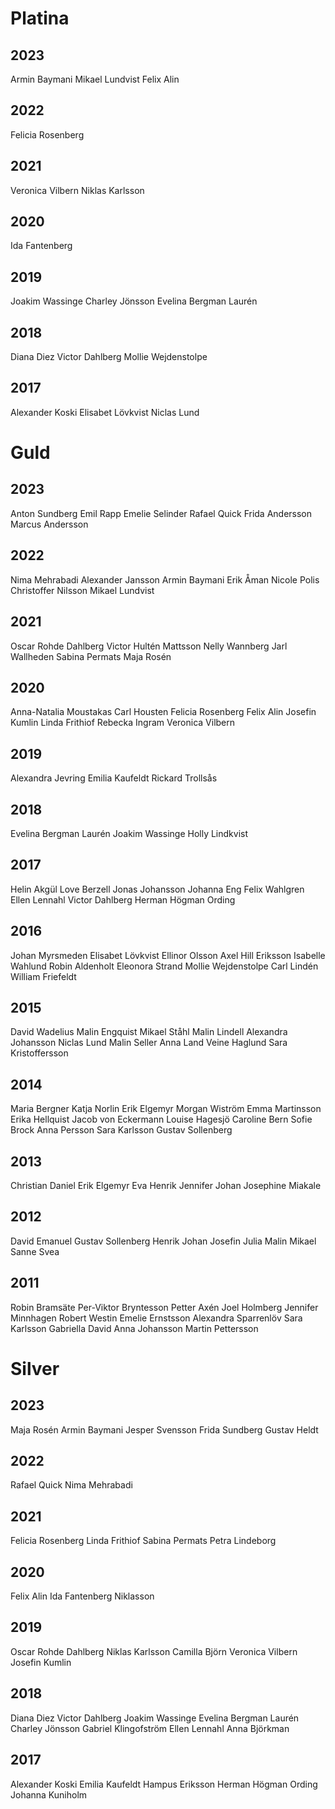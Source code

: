# Platina

## 2023
Armin Baymani
Mikael Lundvist
Felix Alin

## 2022

Felicia Rosenberg

## 2021

Veronica Vilbern
Niklas Karlsson

## 2020

Ida Fantenberg

## 2019

Joakim Wassinge
Charley Jönsson
Evelina Bergman Laurén

## 2018

Diana Diez
Victor Dahlberg
Mollie Wejdenstolpe

## 2017

Alexander Koski
Elisabet Lövkvist
Niclas Lund

# Guld

## 2023
Anton Sundberg
Emil Rapp
Emelie Selinder
Rafael Quick
Frida Andersson
Marcus Andersson

## 2022

Nima Mehrabadi
Alexander Jansson
Armin Baymani
Erik Åman
Nicole Polis
Christoffer Nilsson
Mikael Lundvist

## 2021

Oscar Rohde Dahlberg
Victor Hultén Mattsson
Nelly Wannberg
Jarl Wallheden
Sabina Permats
Maja Rosén

## 2020

Anna-Natalia Moustakas
Carl Housten
Felicia Rosenberg
Felix Alin
Josefin Kumlin
Linda Frithiof
Rebecka Ingram
Veronica Vilbern

## 2019

Alexandra Jevring
Emilia Kaufeldt
Rickard Trollsås

## 2018

Evelina Bergman Laurén
Joakim Wassinge
Holly Lindkvist

## 2017

Helin Akgül
Love Berzell
Jonas Johansson
Johanna Eng
Felix Wahlgren
Ellen Lennahl
Victor Dahlberg
Herman Högman Ording

## 2016

Johan Myrsmeden
Elisabet Lövkvist
Ellinor Olsson
Axel Hill Eriksson
Isabelle Wahlund
Robin Aldenholt
Eleonora Strand
Mollie Wejdenstolpe
Carl Lindén
William Friefeldt

## 2015

David Wadelius
Malin Engquist
Mikael Ståhl
Malin Lindell
Alexandra Johansson
Niclas Lund
Malin Seller
Anna Land
Veine Haglund
Sara Kristoffersson

## 2014

Maria Bergner
Katja Norlin
Erik Elgemyr
Morgan Wiström
Emma Martinsson
Erika Hellquist
Jacob von Eckermann
Louise Hagesjö
Caroline Bern
Sofie Brock
Anna Persson
Sara Karlsson
Gustav Sollenberg

## 2013

Christian
Daniel
Erik Elgemyr
Eva
Henrik
Jennifer
Johan
Josephine
Miakale

## 2012

David
Emanuel
Gustav Sollenberg
Henrik
Johan
Josefin
Julia
Malin
Mikael
Sanne
Svea

## 2011

Robin Bramsäte
Per-Viktor Bryntesson
Petter Axén
Joel Holmberg
Jennifer Minnhagen
Robert Westin
Emelie Ernstsson
Alexandra Sparrenlöv
Sara Karlsson
Gabriella David
Anna Johansson
Martin Pettersson

# Silver

## 2023
Maja Rosén
Armin Baymani
Jesper Svensson 
Frida Sundberg
Gustav Heldt

## 2022

Rafael Quick
Nima Mehrabadi

## 2021

Felicia Rosenberg
Linda Frithiof
Sabina Permats
Petra Lindeborg

## 2020

Felix Alin
Ida Fantenberg Niklasson

## 2019

Oscar Rohde Dahlberg
Niklas Karlsson
Camilla Björn
Veronica Vilbern
Josefin Kumlin

## 2018

Diana Diez
Victor Dahlberg
Joakim Wassinge
Evelina Bergman Laurén
Charley Jönsson
Gabriel Klingofström
Ellen Lennahl
Anna Björkman

## 2017

Alexander Koski
Emilia Kaufeldt
Hampus Eriksson
Herman Högman Ording
Johanna Kuniholm
